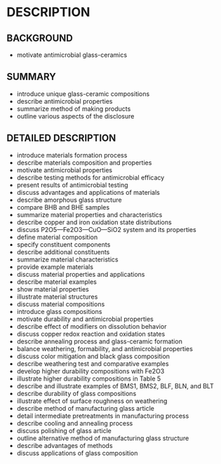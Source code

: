 # DESCRIPTION

## BACKGROUND

- motivate antimicrobial glass-ceramics

## SUMMARY

- introduce unique glass-ceramic compositions
- describe antimicrobial properties
- summarize method of making products
- outline various aspects of the disclosure

## DETAILED DESCRIPTION

- introduce materials formation process
- describe materials composition and properties
- motivate antimicrobial properties
- describe testing methods for antimicrobial efficacy
- present results of antimicrobial testing
- discuss advantages and applications of materials
- describe amorphous glass structure
- compare BHB and BHE samples
- summarize material properties and characteristics
- describe copper and iron oxidation state distributions
- discuss P2O5—Fe2O3—CuO—SiO2 system and its properties
- define material composition
- specify constituent components
- describe additional constituents
- summarize material characteristics
- provide example materials
- discuss material properties and applications
- describe material examples
- show material properties
- illustrate material structures
- discuss material compositions
- introduce glass compositions
- motivate durability and antimicrobial properties
- describe effect of modifiers on dissolution behavior
- discuss copper redox reaction and oxidation states
- describe annealing process and glass-ceramic formation
- balance weathering, formability, and antimicrobial properties
- discuss color mitigation and black glass composition
- describe weathering test and comparative examples
- develop higher durability compositions with Fe2O3
- illustrate higher durability compositions in Table 5
- describe and illustrate examples of BMS1, BMS2, BLF, BLN, and BLT
- describe durability of glass compositions
- illustrate effect of surface roughness on weathering
- describe method of manufacturing glass article
- detail intermediate pretreatments in manufacturing process
- describe cooling and annealing process
- discuss polishing of glass article
- outline alternative method of manufacturing glass structure
- describe advantages of methods
- discuss applications of glass composition

